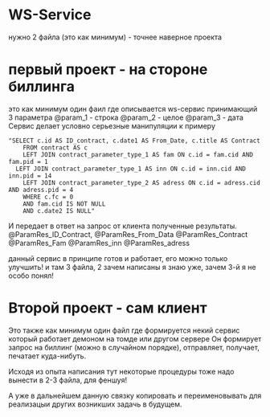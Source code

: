 # WS-Service

нужно 2 файла (это как минимум) - точнее наверное проекта
# первый проект - на стороне биллинга
это как минимум один фаил где описывается ws-сервис принимающий 3 параметра
@param_1 - строка @param_2 - целое @param_3 - дата
Сервис делает условно серьезные манипуляции к примеру
```
"SELECT c.id AS ID_contract, c.date1 AS From_Date, c.title AS Contract
	FROM contract AS c 
	LEFT JOIN contract_parameter_type_1 AS fam ON c.id = fam.cid AND fam.pid = 1 
  LEFT JOIN contract_parameter_type_1 AS inn ON c.id = inn.cid AND inn.pid = 14
	LEFT JOIN contract_parameter_type_2 AS adress ON c.id = adress.cid AND adress.pid = 4 
	WHERE c.fc = 0 
	AND fam.cid IS NOT NULL 
	AND c.date2 IS NULL"
```
И передает в ответ на запрос от клиента полученные результаты.
@ParamRes_ID_Contract, @ParamRes_From_Data @ParamRes_Contract @ParamRes_Fam @ParamRes_inn @ParamRes_adress

данный сервис в принципе готов и работает, его можно только улучшить!
и там 3 файла, 2 зачем написаны я знаю уже, зачем 3-й я не особо понял!

# Второй проект - сам клиент
Это также как минимум один файл где формируется некий сервис который работает демоном на томде или другом сервере
Он формирует запрос на биллинг (можно в случайном порядке), отправляет, получает, печатает куда-нибуть.

Исходя из опыта написания тут некоторые процедуры тоже надо вынести в 2-3 файла, для феншуя!

А уже в дальнейшем данную связку копировать и переименовывать для реализацыи других возникших задачь в будущем.
